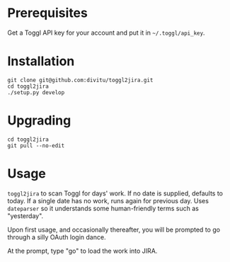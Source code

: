 Prerequisites
=============

Get a Toggl API key for your account and put it in `~/.toggl/api_key`.

Installation
============

    git clone git@github.com:divitu/toggl2jira.git
    cd toggl2jira
    ./setup.py develop

Upgrading
=========

    cd toggl2jira
    git pull --no-edit

Usage
=====

`toggl2jira` to scan Toggl for days' work.  If no date is supplied, defaults to
today.  If a single date has no work, runs again for previous day.  Uses
`dateparser` so it understands some human-friendly terms such as "yesterday".

Upon first usage, and occasionally thereafter, you will be prompted to go
through a silly OAuth login dance.

At the prompt, type "go" to load the work into JIRA.

